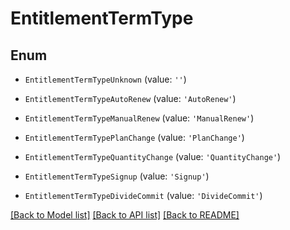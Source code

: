 # EntitlementTermType


## Enum

* `EntitlementTermTypeUnknown` (value: `''`)

* `EntitlementTermTypeAutoRenew` (value: `'AutoRenew'`)

* `EntitlementTermTypeManualRenew` (value: `'ManualRenew'`)

* `EntitlementTermTypePlanChange` (value: `'PlanChange'`)

* `EntitlementTermTypeQuantityChange` (value: `'QuantityChange'`)

* `EntitlementTermTypeSignup` (value: `'Signup'`)

* `EntitlementTermTypeDivideCommit` (value: `'DivideCommit'`)

[[Back to Model list]](../README.md#documentation-for-models) [[Back to API list]](../README.md#documentation-for-api-endpoints) [[Back to README]](../README.md)


